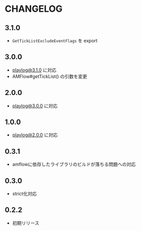 # CHANGELOG

## 3.1.0
* `GetTickListExcludeEventFlags` を export

## 3.0.0
* playlog@3.1.0 に対応
* AMFlow#getTickList() の引数を変更

## 2.0.0
* playlog@3.0.0 に対応

## 1.0.0
* playlog@2.0.0 に対応

## 0.3.1
* amflowに依存したライブラリのビルドが落ちる問題への対応

## 0.3.0
* strict化対応

## 0.2.2
* 初期リリース
